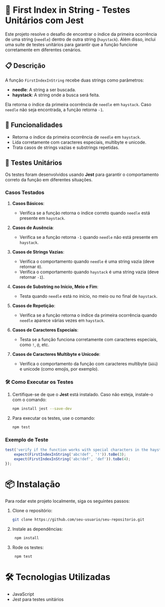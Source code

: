 # 📝 First Index in String - Testes Unitários com Jest

Este projeto resolve o desafio de encontrar o índice da primeira ocorrência de uma string (`needle`) dentro de outra string (`haystack`). Além disso, inclui uma suite de testes unitários para garantir que a função funcione corretamente em diferentes cenários.

## 📋 Descrição

A função `FirstIndexInString` recebe duas strings como parâmetros:
- **needle**: A string a ser buscada.
- **haystack**: A string onde a busca será feita.

Ela retorna o índice da primeira ocorrência de `needle` em `haystack`. Caso `needle` não seja encontrada, a função retorna `-1`.

## 🚀 Funcionalidades

- Retorna o índice da primeira ocorrência de `needle` em `haystack`.
- Lida corretamente com caracteres especiais, multibyte e unicode.
- Trata casos de strings vazias e substrings repetidas.

## 🧪 Testes Unitários

Os testes foram desenvolvidos usando **Jest** para garantir o comportamento correto da função em diferentes situações.

### Casos Testados

1. **Casos Básicos**:
   - Verifica se a função retorna o índice correto quando `needle` está presente em `haystack`.

2. **Casos de Ausência**:
   - Verifica se a função retorna `-1` quando `needle` não está presente em `haystack`.

3. **Casos de Strings Vazias**:
   - Verifica o comportamento quando `needle` é uma string vazia (deve retornar `0`).
   - Verifica o comportamento quando `haystack` é uma string vazia (deve retornar `-1`).

4. **Casos de Substring no Início, Meio e Fim**:
   - Testa quando `needle` está no início, no meio ou no final de `haystack`.

5. **Casos de Repetição**:
   - Verifica se a função retorna o índice da primeira ocorrência quando `needle` aparece várias vezes em `haystack`.

6. **Casos de Caracteres Especiais**:
   - Testa se a função funciona corretamente com caracteres especiais, como `!`, `@`, etc.

7. **Casos de Caracteres Multibyte e Unicode**:
   - Verifica o comportamento da função com caracteres multibyte (`äöü`) e unicode (como emojis, por exemplo).

### 🛠 Como Executar os Testes

1. Certifique-se de que o **Jest** está instalado. Caso não esteja, instale-o com o comando:

    ```bash
    npm install jest --save-dev
    ```

2. Para executar os testes, use o comando:

    ```bash
    npm test
    ```

### Exemplo de Teste

```javascript
test('verify if the function works with special characters in the haystack', () => {
    expect(FirstIndexInString('abc!def', '!')).toBe(3);
    expect(FirstIndexInString('abc!def', 'def')).toBe(4);
});
```

# 📦 Instalação

Para rodar este projeto localmente, siga os seguintes passos:

1. Clone o repositório:
    ```bash
    git clone https://github.com/seu-usuario/seu-repositorio.git
    ```

2. Instale as dependências:
   ```bash
    npm install
    ```

3. Rode os testes:
   ```bash
    npm test
    ```

# 🛠 Tecnologias Utilizadas

- JavaScript
- Jest para testes unitários
